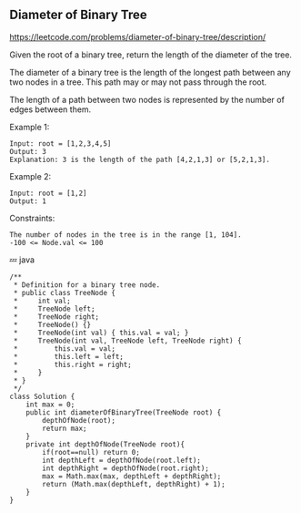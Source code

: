 ## Diameter of Binary Tree
https://leetcode.com/problems/diameter-of-binary-tree/description/

Given the root of a binary tree, return the length of the diameter of the tree.

The diameter of a binary tree is the length of the longest path between any two nodes in a tree. This path may or may not pass through the root.

The length of a path between two nodes is represented by the number of edges between them.

 

Example 1:
    
    
    Input: root = [1,2,3,4,5]
    Output: 3
    Explanation: 3 is the length of the path [4,2,1,3] or [5,2,1,3].
Example 2:
    
    Input: root = [1,2]
    Output: 1
     

Constraints:

    The number of nodes in the tree is in the range [1, 104].
    -100 <= Node.val <= 100

:zzz:	java

    /**
     * Definition for a binary tree node.
     * public class TreeNode {
     *     int val;
     *     TreeNode left;
     *     TreeNode right;
     *     TreeNode() {}
     *     TreeNode(int val) { this.val = val; }
     *     TreeNode(int val, TreeNode left, TreeNode right) {
     *         this.val = val;
     *         this.left = left;
     *         this.right = right;
     *     }
     * }
     */
    class Solution {
        int max = 0;
        public int diameterOfBinaryTree(TreeNode root) {
            depthOfNode(root);
            return max;
        }
        private int depthOfNode(TreeNode root){
            if(root==null) return 0;
            int depthLeft = depthOfNode(root.left);
            int depthRight = depthOfNode(root.right);
            max = Math.max(max, depthLeft + depthRight);
            return (Math.max(depthLeft, depthRight) + 1);
        }
    }
